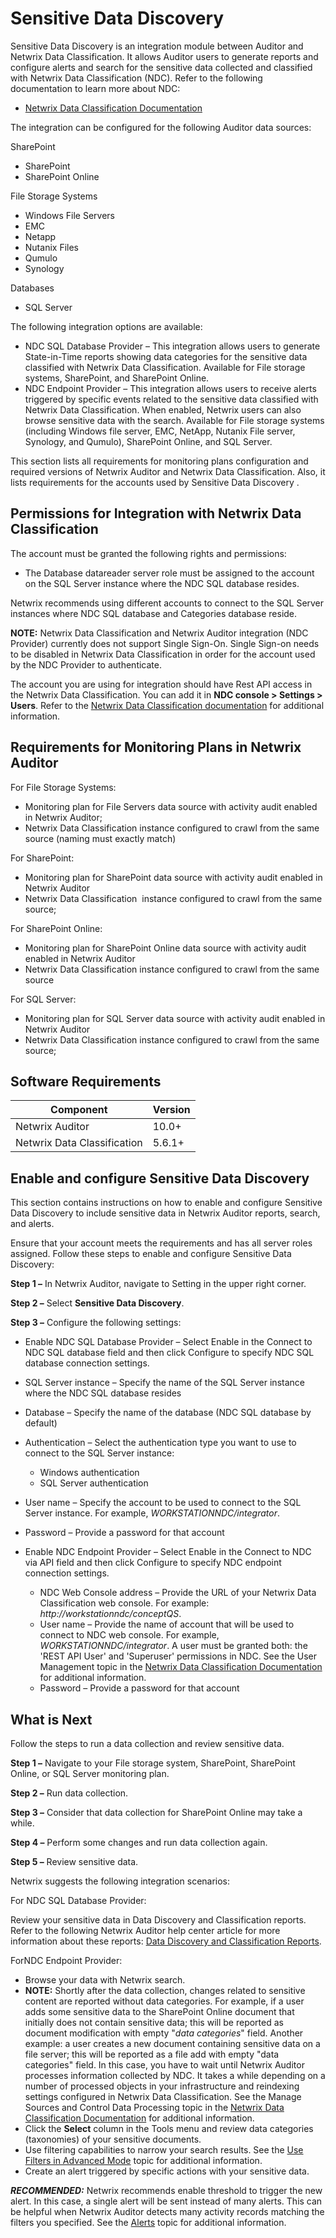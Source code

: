 # Sensitive Data Discovery

Sensitive Data Discovery is an integration module between Auditor and Netwrix Data Classification.
It allows Auditor users to generate reports and configure alerts and search for the sensitive data
collected and classified with Netwrix Data Classification (NDC). Refer to the following
documentation to learn more about NDC:

- [ ](https://helpcenter.netwrix.com/bundle/DataClassification_5.6.2/page/NDC_Overview.html)[Netwrix Data Classification Documentation](https://helpcenter.netwrix.com/category/dataclassification)

The integration can be configured for the following Auditor data sources:

SharePoint

- SharePoint
- SharePoint Online

File Storage Systems

- Windows File Servers
- EMC
- Netapp
- Nutanix Files
- Qumulo
- Synology

Databases

- SQL Server

The following integration options are available:

- NDC SQL Database Provider – This integration allows users to generate State-in-Time reports
  showing data categories for the sensitive data classified with Netwrix Data Classification.
  Available for File storage systems, SharePoint, and SharePoint Online.
- NDC Endpoint Provider – This integration allows users to receive alerts triggered by specific
  events related to the sensitive data classified with Netwrix Data Classification. When enabled,
  Netwrix users can also browse sensitive data with the search. Available for File storage systems
  (including Windows file server, EMC, NetApp, Nutanix File server, Synology, and Qumulo),
  SharePoint Online, and SQL Server.

This section lists all requirements for monitoring plans configuration and required versions of
Netwrix Auditor and Netwrix Data Classification. Also, it lists requirements for the accounts used
by Sensitive Data Discovery .

## Permissions for Integration with Netwrix Data Classification

The account must be granted the following rights and permissions:

- The Database datareader server role must be assigned to the account on the SQL Server instance
  where the NDC SQL database resides.

Netwrix recommends using different accounts to connect to the SQL Server instances where NDC SQL
database and Categories database reside.

**NOTE:** Netwrix Data Classification and Netwrix Auditor integration (NDC Provider) currently does
not support Single Sign-On. Single Sign-on needs to be disabled in Netwrix Data Classification in
order for the account used by the NDC Provider to authenticate.

The account you are using for integration should have Rest API access in the Netwrix Data
Classification. You can add it in **NDC console > Settings > Users**. Refer to the
[Netwrix Data Classification documentation](https://helpcenter.netwrix.com/category/dataclassification)
for additional information.

## Requirements for Monitoring Plans in Netwrix Auditor

For File Storage Systems:

- Monitoring plan for File Servers data source with activity audit enabled in Netwrix Auditor;
- Netwrix Data Classification instance configured to crawl from the same source (naming must exactly
  match)

For SharePoint:

- Monitoring plan for SharePoint data source with activity audit enabled in Netwrix Auditor
- Netwrix Data Classification  instance configured to crawl from the same source;

For SharePoint Online:

- Monitoring plan for SharePoint Online data source with activity audit enabled in Netwrix Auditor
- Netwrix Data Classification instance configured to crawl from the same source

For SQL Server:

- Monitoring plan for SQL Server data source with activity audit enabled in Netwrix Auditor
- Netwrix Data Classification instance configured to crawl from the same source;

## Software Requirements

| Component                   | Version |
| --------------------------- | ------- |
| Netwrix Auditor             | 10.0+   |
| Netwrix Data Classification | 5.6.1+  |

## Enable and configure Sensitive Data Discovery

This section contains instructions on how to enable and configure Sensitive Data Discovery to
include sensitive data in Netwrix Auditor reports, search, and alerts.

Ensure that your account meets the requirements and has all server roles assigned. Follow these
steps to enable and configure Sensitive Data Discovery:

**Step 1 –** In Netwrix Auditor, navigate to Setting in the upper right corner.

**Step 2 –** Select **Sensitive Data Discovery**.

**Step 3 –** Configure the following settings:

- Enable NDC SQL Database Provider – Select Enable in the Connect to NDC SQL database field and then
  click Configure to specify NDC SQL database connection settings.
- SQL Server instance – Specify the name of the SQL Server instance where the NDC SQL database
  resides
- Database – Specify the name of the database (NDC SQL database by default)
- Authentication – Select the authentication type you want to use to connect to the SQL Server
  instance:

  - Windows authentication
  - SQL Server authentication

- User name – Specify the account to be used to connect to the SQL Server instance. For example,
  _WORKSTATIONNDC/integrator_.
- Password – Provide a password for that account
- Enable NDC Endpoint Provider – Select Enable in the Connect to NDC via API field and then click
  Configure to specify NDC endpoint connection settings.

  - NDC Web Console address – Provide the URL of your Netwrix Data Classification web console. For
    example: _http://workstationndc/conceptQS_.
  - User name – Provide the name of account that will be used to connect to NDC web console. For
    example, _WORKSTATIONNDC/integrator_. A user must be granted both: the 'REST API User' and
    'Superuser' permissions in NDC. See the User Management topic in the
    [Netwrix Data Classification Documentation](https://helpcenter.netwrix.com/category/dataclassification)
    for additional information.
  - Password – Provide a password for that account

## What is Next

Follow the steps to run a data collection and review sensitive data.

**Step 1 –** Navigate to your File storage system, SharePoint, SharePoint Online, or SQL Server
monitoring plan.

**Step 2 –** Run data collection.

**Step 3 –** Consider that data collection for SharePoint Online may take a while.

**Step 4 –** Perform some changes and run data collection again.

**Step 5 –** Review sensitive data.

Netwrix suggests the following integration scenarios:

For NDC SQL Database Provider:

Review your sensitive data in Data Discovery and Classification reports. Refer to the following
Netwrix Auditor help center article for more information about these reports:
[Data Discovery and Classification Reports](/docs/auditor/10.7/auditor/admin/reports/types/datadiscoveryclassification.md).

ForNDC Endpoint Provider:

- Browse your data with Netwrix search.
- **NOTE:** Shortly after the data collection, changes related to sensitive content are reported
  without data categories. For example, if a user adds some sensitive data to the SharePoint Online
  document that initially does not contain sensitive data; this will be reported as document
  modification with empty "_data categories_" field. Another example: a user creates a new document
  containing sensitive data on a file server; this will be reported as a file add with empty "data
  categories" field. In this case, you have to wait until Netwrix Auditor processes information
  collected by NDC. It takes a while depending on a number of processed objects in your
  infrastructure and reindexing settings configured in Netwrix Data Classification. See the Manage
  Sources and Control Data Processing topic in the
  [Netwrix Data Classification Documentation](https://helpcenter.netwrix.com/category/dataclassification)
  for additional information.
- Click the **Select** column in the Tools menu and review data categories (taxonomies) of your
  sensitive documents.
- Use filtering capabilities to narrow your search results. See the
  [Use Filters in Advanced Mode](/docs/auditor/10.7/auditor/admin/search/filteradvanced.md) topic for additional information.
- Create an alert triggered by specific actions with your sensitive data.

**_RECOMMENDED:_** Netwrix recommends enable threshold to trigger the new alert. In this case, a
single alert will be sent instead of many alerts. This can be helpful when Netwrix Auditor detects
many activity records matching the filters you specified. See the
[Alerts](/docs/auditor/10.7/auditor/admin/alertsettings/overview.md) topic for additional information.
